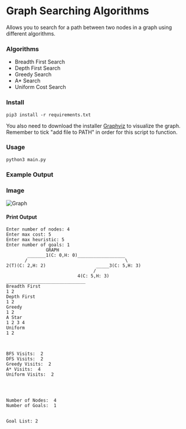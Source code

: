 # Graph Searching Algorithms
Allows you to search for a path between two nodes in a graph using different algorithms.

### Algorithms
- Breadth First Search
- Depth First Search
- Greedy Search
- A* Search
- Uniform Cost Search

### Install
```shell
pip3 install -r requirements.txt
```
You also need to download the installer [Graphviz](https://graphviz.org/download/) to visualize the graph.
Remember to tick "add file to PATH" in order for this script to function.

### Usage
```shell
python3 main.py
```

### Example Output
### Image
![Graph](https://github.com/Scot-Survivor/Graph-Searching/blob/master/docs/example.png?raw=true)
#### Print Output
```shell
Enter number of nodes: 4
Enter max cost: 5
Enter max heuristic: 5
Enter number of goals: 1
               GRAPH
        _______1(C: 0,H: 0)__________________      
       /                                     \     
2(T)(C: 2,H: 2)                   _____3(C: 5,H: 3)
                                 /                 
                           4(C: 5,H: 3)            
______________________________
Breadth First
1 2 
Depth First
1 2 
Greedy
1 2 
A Star
1 2 3 4 
Uniform
1 2 



BFS Visits:  2
DFS Visits:  2
Greedy Visits:  2
A* Visits:  4
Uniform Visits:  2




Number of Nodes:  4
Number of Goals:  1


Goal List: 2
```
